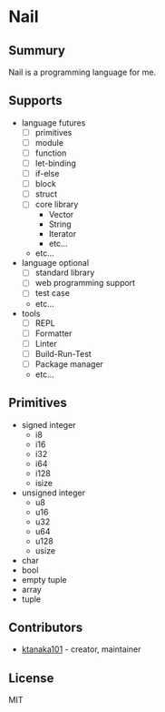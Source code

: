 # Nail

## Summury

Nail is a programming language for me.

## Supports

- language futures
  - [ ] primitives
  - [ ] module
  - [ ] function
  - [ ] let-binding
  - [ ] if-else
  - [ ] block
  - [ ] struct
  - [ ] core library
    - Vector
    - String
    - Iterator
    - etc...
  - etc...
- language optional
  - [ ] standard library
  - [ ] web programming support
  - [ ] test case
  - etc...
- tools
  - [ ] REPL
  - [ ] Formatter
  - [ ] Linter
  - [ ] Build-Run-Test
  - [ ] Package manager
  - etc...

## Primitives

- signed integer
  - i8
  - i16
  - i32
  - i64
  - i128
  - isize
- unsigned integer
  - u8
  - u16
  - u32
  - u64
  - u128
  - usize
- char
- bool
- empty tuple
- array
- tuple

## Contributors

- [ktanaka101](https://github.com/ktanaka101) - creator, maintainer

## License

MIT
